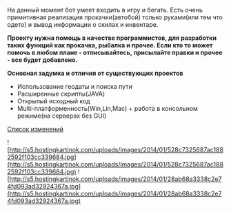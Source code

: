 На данный момент бот умеет входить в игру и бегать. 
Есть очень примитивная реализация прокачки(автобой) только руками(или тем что одето) и вывод информации о скилах и инвентаре.

**Проекту нужна помощь в качестве программистов, для разработки таких функций как прокачка, рыбалка и прочее. Если кто то может помочь в любом плане - отписывайтесь, присылайте правки и прочее - все будет добавлено.**

**Основная задумка и отличия от существующих проектов**
  * Использование геодаты и поиска пути
  * Расширенные скрипты(JAVA)
  * Открытый исходный код
  * Multi-платформенность(Win,Lin,Mac) + работа в консольном режиме(на серверах без GUI)

[Список изменений](https://code.google.com/p/l2walker/source/list)

![http://s5.hostingkartinok.com/uploads/images/2014/01/528c7325687ac1882592f103cc339684.jpg](http://s5.hostingkartinok.com/uploads/images/2014/01/528c7325687ac1882592f103cc339684.jpg)
![http://s5.hostingkartinok.com/uploads/images/2014/01/28ab68a3338c2e74fd093ad32924367a.jpg](http://s5.hostingkartinok.com/uploads/images/2014/01/28ab68a3338c2e74fd093ad32924367a.jpg)

